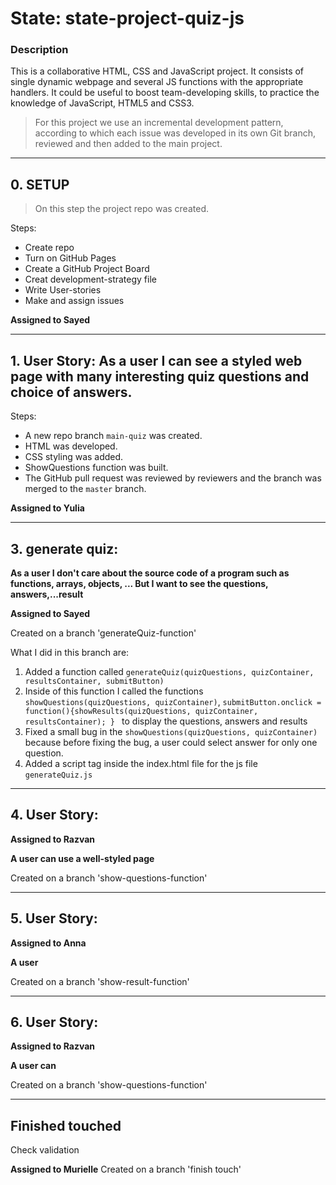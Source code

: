 # State: state-project-quiz-js


### Description

This is a collaborative HTML, CSS and JavaScript project. It consists of single dynamic webpage and several JS functions with the appropriate handlers. 
It could be useful to boost team-developing skills, to practice the knowledge of JavaScript, HTML5 and CSS3.

> For this project we use an incremental development pattern, according to which each issue was developed in its own Git branch, reviewed and then added to the main project.

---
## 0. SETUP

> On this step the project repo was created.

Steps:

- Create repo 
- Turn on GitHub Pages
- Create a GitHub Project Board
- Creat development-strategy file 
- Write User-stories
- Make and assign issues

__Assigned to Sayed__



---

## 1. User Story: As a user I can see a styled web page with many interesting quiz questions and choice of answers.



Steps:

- A new repo branch `main-quiz` was created.
- HTML was developed.
- CSS styling was added.
- ShowQuestions function was built.
- The GitHub pull request was reviewed by reviewers and the branch was merged to the `master` branch.

__Assigned to Yulia__

---


## 3. generate quiz:  

**As a user I don't care about the source code of a program such as functions, arrays, objects, ... But I want to see the questions, answers,...result**

__Assigned to Sayed__

Created on a branch 'generateQuiz-function'

What I did in this branch are:

1. Added a function called `generateQuiz(quizQuestions, quizContainer, resultsContainer, submitButton)`
1. Inside of this function I called the functions `showQuestions(quizQuestions, quizContainer)`, `submitButton.onclick = function(){showResults(quizQuestions, quizContainer, resultsContainer); } ` to display the questions, answers and results
1. Fixed a small bug in the `showQuestions(quizQuestions, quizContainer)` because before fixing the bug, a user could select answer for only one question.
1. Added a script tag inside the index.html file for the js file `generateQuiz.js`

---

## 4. User Story: 

__Assigned to Razvan__

__A user can use a well-styled page__

Created on a branch 'show-questions-function'


---

## 5. User Story:

__Assigned to Anna__

__A user__

Created on a branch 'show-result-function'

---

## 6. User Story: 

__Assigned to Razvan__

__A user can__

Created on a branch 'show-questions-function'

---

## Finished touched

Check validation

__Assigned to Murielle__
Created on a branch 'finish touch'
